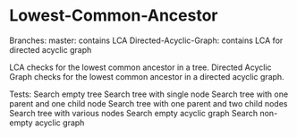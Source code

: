 # Lowest-Common-Ancestor

Branches:
master: contains LCA
Directed-Acyclic-Graph: contains LCA for directed acyclic graph

LCA checks for the lowest common ancestor in a tree.
Directed Acyclic Graph checks for the lowest common ancestor in a directed acyclic graph.

Tests:
Search empty tree
Search tree with single node
Search tree with one parent and one child node
Search tree with one parent and two child nodes
Search tree with various nodes
Search empty acyclic graph 
Search non-empty acyclic graph
